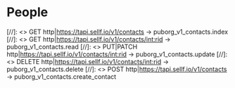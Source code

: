 # <a name="peoples"></a>People

[//]: <> GET http|https://tapi.sellf.io/v1/contacts -> puborg_v1_contacts.index
[//]: <> GET http|https://tapi.sellf.io/v1/contacts/<int:rid> -> puborg_v1_contacts.read
[//]: <> PUT|PATCH http|https://tapi.sellf.io/v1/contacts/<int:rid> -> puborg_v1_contacts.update
[//]: <> DELETE http|https://tapi.sellf.io/v1/contacts/<int:rid> -> puborg_v1_contacts.delete
[//]: <> POST http|https://tapi.sellf.io/v1/contacts -> puborg_v1_contacts.create_contact
